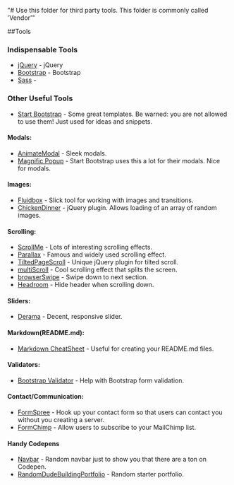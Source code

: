 "# Use this folder for third party tools. This folder is commonly called 'Vendor'" 

##Tools
### Indispensable Tools
 * [jQuery](https://jquery.com/) - jQuery
 * [Bootstrap](https://getbootstrap.com/) - Bootstrap
 * [Sass]() - 

### Other Useful Tools
 * [Start Bootstrap](https://startbootstrap.com/) - Some great templates. Be warned: you are not allowed to use them! Just used for ideas and snippets. 

#### Modals:
 * [AnimateModal](http://joaopereirawd.github.io/animatedModal.js/) - Sleek modals.
 * [Magnific Popup](http://dimsemenov.com/plugins/magnific-popup/) - Start Bootstrap uses this a lot for their modals. Nice for modals. 

#### Images:
 * [Fluidbox](http://terrymun.github.io/Fluidbox/demo/index.html) - Slick tool for working with images and transitions.
 * [ChickenDinner](http://stephenscaff.com/demos/chickendinner/#) - jQuery plugin. Allows loading of an array of random images.

#### Scrolling: 
 * [ScrollMe](http://scrollme.nckprsn.com/) - Lots of interesting scrolling effects. 
 * [Parallax](http://pixelcog.github.io/parallax.js/) - Famous and widely used scrolling effect.
 * [TiltedPageScroll](http://www.thepetedesign.com/demos/tiltedpage_scroll_demo.html) - Unique jQuery plugin for tilted scroll.
 * [multiScroll](https://alvarotrigo.com/multiScroll/#first) - Cool scrolling effect that splits the screen.
 * [browserSwipe](https://github.com/kenwheeler/browserSwipe) - Swipe down to next section.
 * [Headroom](https://github.com/WickyNilliams/headroom.js) - Hide header when scrolling down.

#### Sliders: 
 * [Derama](https://devrama.com/static/devrama-slider/) - Decent, responsive slider.

#### Markdown(README.md):
 * [Markdown CheatSheet](https://guides.github.com/pdfs/markdown-cheatsheet-online.pdf) - Useful for creating your README.md files.

#### Validators: 
 * [Bootstrap Validator](http://formvalidation.io/) - Help with Bootstrap form validation.

#### Contact/Communication: 
 * [FormSpree](https://formspree.io/) - Hook up your contact form so that users can contact you without you creating a server.
 * [FormChimp](https://github.com/fabioquarantini/formchimp) - Allow users to subscribe to your MailChimp list.


#### Handy Codepens
 * [Navbar](https://codepen.io/mmekaiel/pen/ZOPKKR) - Random navbar just to show you that there are a ton on Codepen.
 * [RandomDudeBuildingPortfolio](https://speckyboy.com/how-to-build-a-sliding-one-page-portfolio-with-jquery/) - Random starter portfolio.

